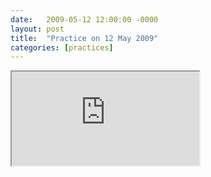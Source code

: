 ```yaml
---
date:   2009-05-12 12:00:00 -0000
layout: post
title:  "Practice on 12 May 2009"
categories: [practices]
---
```

<iframe src="https://www.youtube.com/embed/HLjlTZr6br4?rel=0" allowfullscreen="allowfullscreen"></iframe>
